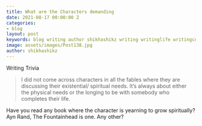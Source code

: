 ```yaml
---
title: What are the Characters demanding
date: 2021-08-17 00:00:00 Z
categories:
- blog
layout: post
keywords: blog writing author shikhashikz writing writinglife writingcommunity dailyblogpost
image: assets/images/Post138.jpg
author: shikhashikz
---
```


Writing Trivia

>I did not come across characters in all the fables where they are discussing their existential/ spiritual needs. It’s always about either the physical needs or the longing to be with somebody who completes their life.
>

Have you read any book where the character is yearning to grow spiritually? Ayn Rand, The Fountainhead is one. Any other?
